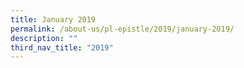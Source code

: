 ```yaml
---
title: January 2019
permalink: /about-us/pl-epistle/2019/january-2019/
description: ""
third_nav_title: "2019"
---
```

